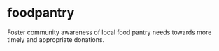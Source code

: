 foodpantry
==========

Foster community awareness of local food pantry needs towards more timely and appropriate donations.
